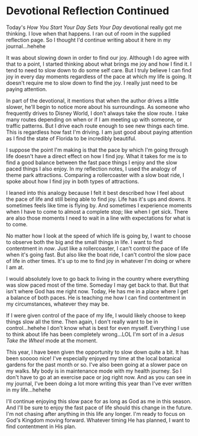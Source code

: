 # Devotional Reflection Continued

Today's *How You Start Your Day Sets Your Day* devotional really got me thinking. I love when that happens. I ran out of room in the supplied reflection page. So I thought I'd continue writing about it here in my journal...hehehe

It was about slowing down in order to find our joy. Although I do agree with that to a point, I started thinking about what brings me joy and how I find it. I tend to need to slow down to do some self care. But I truly believe I can find joy in every day moments regardless of the pace at which my life is going. It doesn't require me to slow down to find the joy. I really just need to be paying attention.

In part of the devotional, it mentions that when the author drives a little slower, he'll begin to notice more about his surroundings. As someone who frequently drives to Disney World, I don't always take the slow route. I take many routes depending on when or if I am meeting up with someone, or traffic patterns. But I drive each route enough to see new things each time. This is regardless how fast I'm driving. I am just good about paying attention as I find the state of Florida to be incredibly beautiful.

I suppose the point I'm making is that the pace by which I'm going through life doesn't have a direct effect on how I find joy. What it takes for me is to find a good balance between the fast pace things I enjoy and the slow paced things I also enjoy. In my reflection notes, I used the analogy of theme park attractions. Comparing a rollercoaster with a slow boat ride, I spoke about how I find joy in both types of attractions.

I leaned into this analogy because I felt it best described how I feel about the pace of life and still being able to find joy. Life has it's ups and downs. It sometimes feels like time is flying by. And sometimes I experience moments when I have to come to almost a complete stop; like when I get sick. There are also those moments I need to wait in a line with expectations for what is to come.

No matter how I look at the speed of which life is going by, I want to choose to observe both the big and the small things in life. I want to find contentment in *now*. Just like a rollercoaster, I can't control the pace of life when it's going fast. But also like the boat ride, I can't control the slow pace of life in other times. It's up to me to find joy in whatever I'm doing or where I am at.

I would absolutely love to go back to living in the country where everything was slow paced most of the time. Someday I may get back to that. But that isn't where God has me right now. Today, He has me in a place where I get a balance of both paces. He is teaching me how I can find contentment in my circumstances, whatever they may be.

If I were given control of the pace of my life, I would likely choose to keep things slow all the time. Then again, I don't really want to be in control...hehehe I don't know what is best for even myself. Everything I use to think about life has been completely wrong...LOL I'm sort of in a *Jesus Take the Wheel* mode at the moment.

This year, I have been given the opportunity to slow down quite a bit. It has been sooooo nice! I've especially enjoyed my time at the local botanical gardens for the past month or so. I've also been going at a slower pace on my walks. My body is in maintenance mode with my health journey. So I don't have to go at an exercise pace or jog right now. And as you can see in my journal, I've been doing a lot more writing this year than I've ever written in my life...hehehe

I'll continue enjoying this slow pace for as long as God as me in this season. And I'll be sure to enjoy the fast pace of life should this change in the future. I'm not chasing after anything in this life any longer. I'm ready to focus on God's Kingdom moving forward. Whatever timing He has planned, I want to find contentment in His plan.